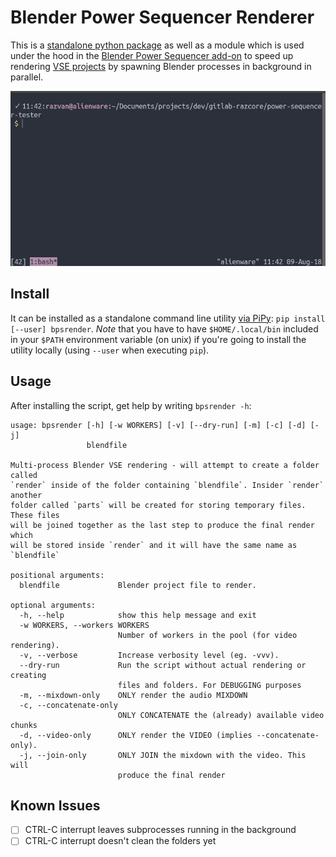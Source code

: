 # Blender Power Sequencer Renderer

This is a [standalone python package](https://pypi.org/project/bpsrender/) as well as a module which is used under the hood in the [Blender Power Sequencer add-on](https://github.com/GDquest/Blender-power-sequencer) to speed up rendering [VSE projects](https://docs.blender.org/manual/en/dev/editors/vse/index.html) by spawning Blender processes in background in parallel.

![](assets/bpsrender.gif)


## Install

It can be installed as a standalone command line utility [via PiPy](https://pypi.org/project/bpsrender/): `pip install [--user] bpsrender`. *Note* that you have to have `$HOME/.local/bin` included in your `$PATH` environment variable (on unix) if you're going to install the utility locally (using `--user` when executing `pip`).


## Usage

After installing the script, get help by writing `bpsrender -h`:

```
usage: bpsrender [-h] [-w WORKERS] [-v] [--dry-run] [-m] [-c] [-d] [-j]
                 blendfile

Multi-process Blender VSE rendering - will attempt to create a folder called
`render` inside of the folder containing `blendfile`. Insider `render` another
folder called `parts` will be created for storing temporary files. These files
will be joined together as the last step to produce the final render which
will be stored inside `render` and it will have the same name as `blendfile`

positional arguments:
  blendfile             Blender project file to render.

optional arguments:
  -h, --help            show this help message and exit
  -w WORKERS, --workers WORKERS
                        Number of workers in the pool (for video rendering).
  -v, --verbose         Increase verbosity level (eg. -vvv).
  --dry-run             Run the script without actual rendering or creating
                        files and folders. For DEBUGGING purposes
  -m, --mixdown-only    ONLY render the audio MIXDOWN
  -c, --concatenate-only
                        ONLY CONCATENATE the (already) available video chunks
  -d, --video-only      ONLY render the VIDEO (implies --concatenate-only).
  -j, --join-only       ONLY JOIN the mixdown with the video. This will
                        produce the final render
```

## Known Issues

- [  ] CTRL-C interrupt leaves subprocesses running in the background
- [  ] CTRL-C interrupt doesn't clean the folders yet
